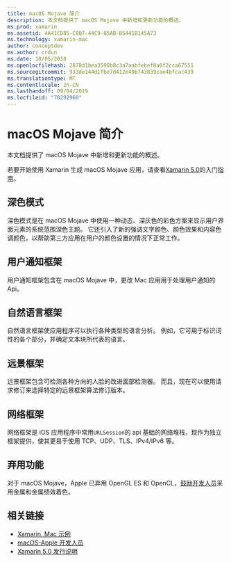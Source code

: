 ```yaml
---
title: macOS Mojave 简介
description: 本文档提供了 macOS Mojave 中新增和更新功能的概述。
ms.prod: xamarin
ms.assetid: 4A41CD85-C807-44C9-85AB-B5441B145A73
ms.technology: xamarin-mac
author: conceptdev
ms.author: crdun
ms.date: 10/05/2018
ms.openlocfilehash: 2878d1bea3590b8c3a7aabfebef8a0f2cca67551
ms.sourcegitcommit: 933de144d1fbe7d412e49b743839cae4bfcac439
ms.translationtype: MT
ms.contentlocale: zh-CN
ms.lasthandoff: 09/04/2019
ms.locfileid: "70292960"
---
```

# <a name="introduction-to-macos-mojave"></a>macOS Mojave 简介

本文档提供了 macOS Mojave 中新增和更新功能的概述。

若要开始使用 Xamarin 生成 macOS Mojave 应用，请查看[Xamarin 5.0](https://github.com/xamarin/release-notes-archive/blob/master/release-notes/mac/xamarin.mac_5/xamarin.mac_5.0.md)的入门[指南](~/mac/platform/introduction-to-macos-mojave/get-started.md)。

## <a name="dark-mode"></a>深色模式

深色模式是在 macOS Mojave 中使用一种动态、深灰色的彩色方案来显示用户界面元素的系统范围深色主题。 它还引入了新的强调文字颜色、颜色效果和内容色调颜色，以帮助第三方应用在用户的颜色设置的情况下正常工作。

## <a name="user-notifications-framework"></a>用户通知框架

用户通知框架包含在 macOS Mojave 中，更改 Mac 应用用于处理用户通知的 Api。

## <a name="natural-language-framework"></a>自然语言框架

自然语言框架使应用程序可以执行各种类型的语言分析。 例如，它可用于标识词性的各个部分，并确定文本块所代表的语言。

## <a name="vision-framework"></a>远景框架

远景框架包含可检测各种方向的人脸的改进面部检测器。 而且，现在可以使用请求修订来选择特定的远景框架算法修订版本。

## <a name="network-framework"></a>网络框架

网络框架是 iOS 应用程序中常用`URLSession`的 api 基础的网络堆栈，现作为独立框架提供，使其更易于使用 TCP、UDP、TLS、IPv4/IPv6 等。

## <a name="deprecations"></a>弃用功能

对于 macOS Mojave，Apple 已弃用 OpenGL ES 和 OpenCL，[鼓励开发人员](https://developer.apple.com/macos/whats-new/)采用金属和金属绩效着色。

## <a name="related-links"></a>相关链接

- [Xamarin. Mac 示例](https://docs.microsoft.com/samples/browse/?products=xamarin&term=Xamarin.Mac)
- [macOS-Apple 开发人员](https://developer.apple.com/macos/)
- [Xamarin 5.0 发行说明](https://docs.microsoft.com/xamarin/mac/release-notes/5/5.0/)

